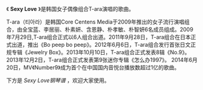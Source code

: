 

《 **Sexy Love** 》是韩国女子偶像组合T-ara演唱的歌曲。

  

T-ara（티아라）是韩国Core Centens
Media于2009年推出的女子流行演唱组合，由全宝蓝、李居丽、朴素妍、含恩静、朴孝敏、朴智妍6名成员组成。2009年7月29日,T-ara组合正式以6人组合出道。2011年9月28日，T-ara组合在日本正式出道，推出《Bo
peep bo peep》。2012年6月6日，T-ara组合发行首张日文正规专辑《Jewelry
Box》。2013年10月10日，T-ara组合正式发表8辑《No.9》。2013年12月2日，T-ara组合正式发表第9张迷你专辑《怎么办1997》。
2014年6月20日，MV《Number9》成为首个在中国国内音悦台播放数超过1亿的歌曲。

  

下方是 _Sexy Love钢琴谱_ ，欢迎大家使用。

